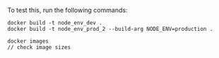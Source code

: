 To test this, run the following commands:

```
docker build -t node_env_dev .
docker build -t node_env_prod_2 --build-arg NODE_ENV=production .

docker images
// check image sizes
```